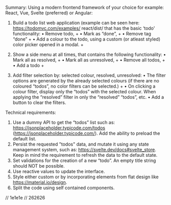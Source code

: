 Summary:
Using a modern frontend framework of your choice for example: React, Vue, Svelte (preferred) or
Angular:

1. Build a todo list web application (example can be seen here: https://todomvc.com/examples/
   react/dist/ that has the basic ‘todo' functionality:
   • Remove todo, +
   • Mark as “done”, +
   • Remove tag “done” +
   • Add a colour to the todo, using a custom (or atleast styled) color picker opened in a modal. +

2. Show a side menu at all times, that contains the following functionality:
   • Mark all as resolved, +
   • Mark all as unresolved, +
   • Remove all todos, +
   • Add a todo +
3. Add filter selection by: selected colour, resolved, unresolved:
   • The filter options are generated by the already selected colours (if there are no coloured “todos”,
   no color filters can be selected.) +
   • On clicking a colour filter, display only the “todos” with the selected colour. When applying the
   “resolved” filter in only the “resolved” “todos”, etc.
   • Add a button to clear the filters.

Technical requirements:

1. Use a dummy API to get the “todos” list such as: https://jsonplaceholder.typicode.com/todos
   (https://jsonplaceholder.typicode.com/). Add the ability to preload the default list.
2. Persist the requested "todos" data, and mutate it using any state management system, such as:
   https://svelte.dev/docs#svelte_store. Keep in mind the requirement to refresh the data to the default
   state.
3. Set validations for the creation of a new “todo”. An empty title string should NOT be possible.
4. Use reactive values to update the interface.
5. Style either custom or by incorporating elements from flat design like https://material.io/design.
6. Split the code using self contained components.

// 1e1e1e
// 262626
